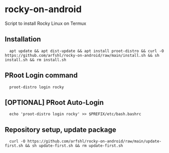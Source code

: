 # rocky-on-android
Script to install Rocky Linux on Termux
## Installation

      apt update && apt dist-update && apt install proot-distro && curl -O https://github.com/arfshl/rocky-on-android/raw/main/install.sh && sh install.sh && rm install.sh

## PRoot Login command

      proot-distro login rocky

## [OPTIONAL] PRoot Auto-Login

      echo 'proot-distro login rocky' >> $PREFIX/etc/bash.bashrc

## Repository setup, update package

      curl -O https://github.com/arfshl/rocky-on-android/raw/main/update-first.sh && sh update-first.sh && rm update-first.sh
